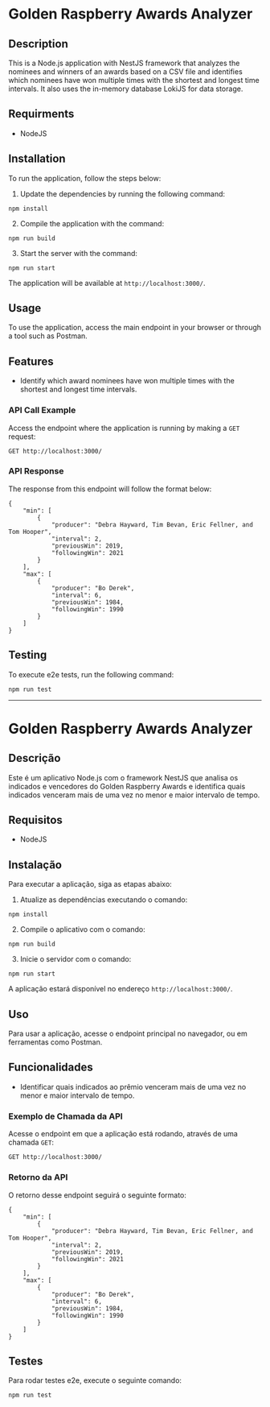 
# Golden Raspberry Awards Analyzer

## Description
This is a Node.js application with NestJS framework that analyzes the nominees and winners of an awards based on a CSV file and identifies which nominees have won multiple times with the shortest and longest time intervals. It also uses the in-memory database LokiJS for data storage.


## Requirments
- NodeJS

## Installation
To run the application, follow the steps below:

1. Update the dependencies by running the following command:
```
npm install
```

2. Compile the application with the command:
```
npm run build
```

3. Start the server with the command:
```
npm run start
```

The application will be available at `http://localhost:3000/`.

## Usage
To use the application, access the main endpoint in your browser or through a tool such as Postman.


## Features
- Identify which award nominees have won multiple times with the shortest and longest time intervals.

### API Call Example
Access the endpoint where the application is running by making a `GET` request:

```http
GET http://localhost:3000/
```

### API Response
The response from this endpoint will follow the format below:

```
{
    "min": [
        {
            "producer": "Debra Hayward, Tim Bevan, Eric Fellner, and Tom Hooper",
            "interval": 2,
            "previousWin": 2019,
            "followingWin": 2021
        }
    ],
    "max": [
        {
            "producer": "Bo Derek",
            "interval": 6,
            "previousWin": 1984,
            "followingWin": 1990
        }
    ]
}
```

## Testing
To execute e2e tests, run the following command:
```
npm run test
```

---

# Golden Raspberry Awards Analyzer

## Descrição
Este é um aplicativo Node.js com o framework NestJS que analisa os indicados e vencedores do Golden Raspberry Awards e identifica quais indicados venceram mais de uma vez no menor e maior intervalo de tempo.

## Requisitos
- NodeJS

## Instalação
Para executar a aplicação, siga as etapas abaixo:

1. Atualize as dependências executando o comando:
```
npm install
```

2. Compile o aplicativo com o comando:
```
npm run build
```

3. Inicie o servidor com o comando:
```
npm run start
```

A aplicação estará disponível no endereço `http://localhost:3000/`.

## Uso
Para usar a aplicação, acesse o endpoint principal no navegador, ou em ferramentas como Postman.

## Funcionalidades
- Identificar quais indicados ao prêmio venceram mais de uma vez no menor e maior intervalo de tempo.

### Exemplo de Chamada da API
Acesse o endpoint em que a aplicação está rodando, através de uma chamada `GET`:

```http
GET http://localhost:3000/
```

### Retorno da API
O retorno desse endpoint seguirá o seguinte formato:

```
{
    "min": [
        {
            "producer": "Debra Hayward, Tim Bevan, Eric Fellner, and Tom Hooper",
            "interval": 2,
            "previousWin": 2019,
            "followingWin": 2021
        }
    ],
    "max": [
        {
            "producer": "Bo Derek",
            "interval": 6,
            "previousWin": 1984,
            "followingWin": 1990
        }
    ]
}
```

## Testes
Para rodar testes e2e, execute o seguinte comando:
```
npm run test
```